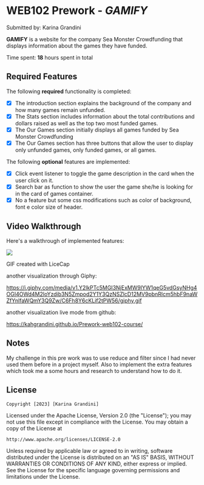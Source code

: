 # WEB102 Prework - *GAMIFY*

Submitted by: Karina Grandini

**GAMIFY** is a website for the company Sea Monster Crowdfunding that displays information about the games they have funded.

Time spent: **18** hours spent in total

## Required Features

The following **required** functionality is completed:

* [x] The introduction section explains the background of the company and how many games remain unfunded.
* [x] The Stats section includes information about the total contributions and dollars raised as well as the top two most funded games.
* [x] The Our Games section initially displays all games funded by Sea Monster Crowdfunding
* [x] The Our Games section has three buttons that allow the user to display only unfunded games, only funded games, or all games.

The following **optional** features are implemented:
* [x] Click event listener to toggle the game description in the card when the user click on it.
* [x] Search bar as function to show the user the game she/he is looking for in the card of games container.
* [x] No a feature but some css modifications such as color of background, font e color size of header.

## Video Walkthrough

Here's a walkthrough of implemented features:

![](https://github.com/Prework-web102-course/seamonster6.gif)


GIF created with LiceCap

another visualization through Giphy:

https://i.giphy.com/media/v1.Y2lkPTc5MGI3NjExMW9lYW1qeG5vdGsyNHg4OGI4OWd4M2loYzdib3N5Zmpod2Y1Y3QzNSZlcD12MV9pbnRlcm5hbF9naWZfYnlfaWQmY3Q9Zw/C6Fh8Y6cKLif2tPW56/giphy.gif

another visualization live mode from github:

https://kahgrandini.github.io/Prework-web102-course/



## Notes
  My challenge in this pre work was to use reduce and filter since I had never used them before in a project myself. Also to implement the extra features which took me a some hours and research to understand how to do it.

## License

    Copyright [2023] [Karina Grandini]

Licensed under the Apache License, Version 2.0 (the "License");
you may not use this file except in compliance with the License.
You may obtain a copy of the License at

    http://www.apache.org/licenses/LICENSE-2.0

Unless required by applicable law or agreed to in writing, software
distributed under the License is distributed on an "AS IS" BASIS,
WITHOUT WARRANTIES OR CONDITIONS OF ANY KIND, either express or implied.
See the License for the specific language governing permissions and
limitations under the License.
